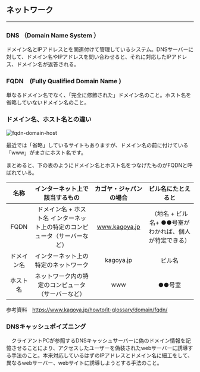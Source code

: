## ネットワーク

------

### DNS （Domain Name System ）

ドメイン名とIPアドレスとを関連付けて管理しているシステム。DNSサーバーに対して、ドメイン名やIPアドレスを問い合わせると、それに対応したIPアドレス、ドメイン名が返答される。

### FQDN　(Fully Qualified Domain Name )

単なるドメイン名でなく、「完全に修飾された」ドメイン名のこと。ホスト名を省略していないドメイン名のこと。

### ドメイン名、ホスト名との違い

![fqdn-domain-host](https://www.kagoya.jp/howto/wp-content/uploads/kagoya201910-3.png)

最近では「省略」しているサイトもありますが、ドメイン名の前に付けている「www」がまさにホスト名です。

まとめると、下の表のようにドメイン名とホスト名をつなげたものがFQDNと呼ばれている。

|    名称    |                インターネット上で該当するもの                | カゴヤ・ジャパンの場合 |                  ビル名にたとえると                   |
| :--------: | :----------------------------------------------------------: | :--------------------: | :---------------------------------------------------: |
|    FQDN    | ドメイン名 + ホスト名 インターネット上の特定のコンピュータ（サーバーなど） |     www.kagoya.jp      | （地名 + ビル名+ ●●号室がわかれば、個人が特定できる） |
| ドメイン名 |             インターネット上の特定のネットワーク             |       kagoya.jp        |                        ビル名                         |
|  ホスト名  |      ネットワーク内の特定のコンピュータ（サーバーなど）      |          www           |                        ●●号室                         |

参考資料　https://www.kagoya.jp/howto/it-glossary/domain/fqdn/

### DNSキャッシュポイズニング

　クライアントPCが参照するDNSキャッシュサーバーに偽のドメイン情報を記憶させることにより、アクセスしたユーザーを偽装されたwebサーバーに誘導する手法のこと。本来対応しているはずのIPアドレスとドメイン名に細工をして、異なるwebサーバー、webサイトに誘導しようとする手法のこと。

